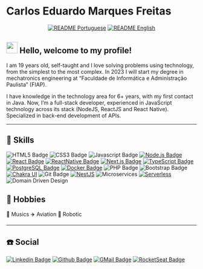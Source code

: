 # Carlos Eduardo Marques Freitas

<div align="center">

  [![README Portuguese](https://img.shields.io/badge/Readme-PT--BR-success?style=for-the-badge)](https://github.com/carlosmfreitas2409/carlosmfreitas2409/blob/master/README.md)
  [![README English](https://img.shields.io/badge/Readme-EN--US-blue?style=for-the-badge)](https://github.com/carlosmfreitas2409/carlosmfreitas2409/blob/master/README_EN.md)

</div>

## <img src="https://media.giphy.com/media/hvRJCLFzcasrR4ia7z/giphy.gif" width="30px"> Hello, welcome to my profile!

I am 19 years old, self-taught and I love solving problems using technology, from the simplest to the most complex. In 2023 I will start my degree in mechatronics engineering at “Faculdade de Informática e Administração Paulista” (FIAP).

I have knowledge in the technology area for 6+ years, with my first contact in Java. Now, I’m a full-stack developer, experienced in JavaScript technology across its stack (NodeJS, ReactJS and React Native). Specialized in back-end development of APIs.

---

## :pushpin: Skills

![HTML5 Badge](https://img.shields.io/badge/-HTML5-E34F26?style=flat-square&logo=HTML5&logoColor=white)
![CSS3 Badge](https://img.shields.io/badge/-CSS3-1572B6?style=flat-square&logo=CSS3&logoColor=white)
![Javascript Badge](https://img.shields.io/badge/-Javascript-F29400?style=flat-square&logo=javascript&logoColor=white)
[![Node.js Badge](https://img.shields.io/badge/-Node.js-339933?style=flat-square&logo=node.js&logoColor=white&link=https://nodejs.org/en/)](https://nodejs.org/en/)
[![React Badge](https://img.shields.io/badge/-ReactJS-13B5EA?style=flat-square&logo=react&logoColor=white&link=https://reactjs.org)](https://reactjs.org)
[![ReactNative Badge](https://img.shields.io/badge/-React_Native-563D7C?style=flat-square&logo=react&logoColor=white&link=https://reactnative.dev)](https://reactnative.dev)
[![Next.js Badge](https://img.shields.io/badge/-Next.js-ffffff?style=flat-square&logo=next.js&logoColor=black&link=https://nextjs.org/)](https://nextjs.org/)
[![TypeScript Badge](https://img.shields.io/badge/-TypeScript-007ACC?style=flat-square&logo=typescript&logoColor=white&link=https://typescriptlang.org)](https://typescriptlang.org)
[![PostgreSQL Badge](https://img.shields.io/badge/-PostgreSQL-336791?style=flat-square&logo=postgresql&logoColor=white&link=https://postgresql.org)](https://postgresql.org)
[![Docker Badge](https://img.shields.io/badge/-Docker-2496ED?style=flat-square&logo=docker&logoColor=white&link=https://docker.com)](https://docker.com)
![PHP Badge](https://img.shields.io/badge/-PHP-8993BE?style=flat-square&logo=php&logoColor=white)
![Bootstrap Badge](https://img.shields.io/badge/-Bootstrap-563D7C?style=flat-square&logo=bootstrap&logoColor=white)
[![Chakra UI](https://img.shields.io/badge/-Chakra_UI-%23319795?style=flat-square&logo=chakra-ui&logoColor=white&link=https://chakra-ui.com)](https://chakra-ui.com)
![Git Badge](https://img.shields.io/badge/-GIT-F34F29?style=flat-square&logo=git&logoColor=white)
[![NestJS](https://img.shields.io/badge/-NestJS-ffffff?style=flat-square&logo=nestjs&logoColor=red&link=https://nestjs.com)](https://nestjs.com)
![Microservices](https://img.shields.io/badge/-Microservices-00a7f5?style=flat-square&logo=databricks&logoColor=white)
[![Serverless](https://img.shields.io/badge/-Serverless-000000?style=flat-square&logo=serverless&logoColor=red&link=https://www.serverless.com)](https://www.serverless.com/)
![Domain Driven Design](https://img.shields.io/badge/-Domain%20Driven%20Design-01bcdd?style=flat-square&logo=bookstack&logoColor=white)

## :purple_heart: Hobbies

:musical_note: Musics
:airplane: Aviation
:robot: Robotic

---

## :phone: Social

[![Linkedin Badge](https://img.shields.io/badge/-Carlos_Eduardo_Marques_Freitas-blue?style=flat-square&logo=Linkedin&logoColor=white&link=https://www.linkedin.com/in/carlosmeduardo/)](https://www.linkedin.com/in/carlosmeduardo/)
[![Github Badge](https://img.shields.io/badge/-carlosmfreitas2409-000?style=flat-square&logo=Github&logoColor=white&link=https://github.com/carlosmfreitas2409)](https://github.com/carlosmfreitas2409)
[![GMail Badge](https://img.shields.io/badge/-carlos@freitas.eti.br-D14836?style=flat-square&logo=gmail&logoColor=white&link=mailto:carlos@freitas.eti.br)](mailto:carlos@freitas.eti.br)
[![RocketSeat Badge](https://img.shields.io/badge/-carlosmeduardo-8257e6?style=flat-square&logo=apache-rocketmq&logoColor=white&link=https://app.rocketseat.com.br/me/carlosmeduardo)](https://app.rocketseat.com.br/me/carlosmeduardo)

